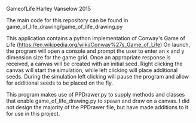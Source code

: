 GameofLife
Harley Vanselow 2015

The main code for this repository can be found in game_of_life_drawing/game_of_life_drawing.py

This application contains a python implementation of Conway's Game of Life (https://en.wikipedia.org/wiki/Conway%27s_Game_of_Life)
On launch, the program will open a console and prompt the user to enter an x and y dimension size for the game grid.
Once an appropriate response is received, a canvas will be created with an initial seed. Right clicking the canvas will
start the simulation, while left clicking will place additional seeds. During the simulation left clicking will pause the
program and allow for additional seeds to be placed on the fly.

This program makes use of PPDrawer.py to supply methods and classes that enable game_of_life_drawing.py to spawn
and draw on a canvas. I did not design the majority of the PPDrawer file, but have made additions to it for use in this project.
